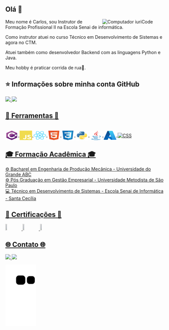 ## Olá 👋 

<img src="https://raw.githubusercontent.com/MicaelliMedeiros/micaellimedeiros/master/image/computer-illustration.png" min-width="200px" max-width="200px" width="200px" align="right" alt="Computador iuriCode">

<div>
 
 Meu nome é Carlos, sou Instrutor de Formação Profissional II na Escola Senai de informática. 

 Como instrutor atuei no curso Técnico em Desenvolvimento de Sistemas e agora no CTM.

 Atuei também como desenvolvedor Backend com as linguagens Python e Java.

 Meu hobby é praticar corrida de rua🏃.

</div>

## ⭐ Informações sobre minha conta GitHub   
 <div>
  <a href="https://github.com/Carlos-Augusto-Roque">
  <img height="180em" src="https://github-readme-stats.vercel.app/api?username=Carlos-Augusto-Roque&show_icons=true&theme=dracula&include_all_commits=true&count_private=true"/>
  <img height="180em" src="https://github-readme-stats.vercel.app/api/top-langs/?username=Carlos-Augusto-Roque&layout=compact&langs_count=16&theme=dracula"/>
</div>
 <h2>🔧 Ferramentas 🔧</h2>
<div style="display: inline_block"><br>
  <img align="center" alt="Csharp" height="30" width="40" src="https://raw.githubusercontent.com/devicons/devicon/master/icons/csharp/csharp-original.svg">
  <img align="center" alt="Js" height="30" width="40" src="https://raw.githubusercontent.com/devicons/devicon/master/icons/javascript/javascript-plain.svg">  
  <img align="center" alt="React" height="30" width="40" src="https://raw.githubusercontent.com/devicons/devicon/master/icons/react/react-original.svg">
  <img align="center" alt="HTML" height="30" width="40" src="https://raw.githubusercontent.com/devicons/devicon/master/icons/html5/html5-original.svg">
  <img align="center" alt="CSS" height="30" width="40" src="https://raw.githubusercontent.com/devicons/devicon/master/icons/css3/css3-original.svg"> 
  <img align="center" alt="CSS" height="30" width="40" src="https://raw.githubusercontent.com/devicons/devicon/master/icons/python/python-original.svg"> 
  <img align="center" alt="CSS" height="30" width="40" src="https://raw.githubusercontent.com/devicons/devicon/master/icons/java/java-original.svg"> 
  <img align="center" alt="CSS" height="30" width="40" src="https://raw.githubusercontent.com/devicons/devicon/1119b9f84c0290e0f0b38982099a2bd027a48bf1/icons/azure/azure-original.svg">
 <img align="center" alt="CSS" height="30" width="40" src="https://icongr.am/devicon/postgresql-plain.svg?size=128&color=ffffff"> 

  ##
 
<div>


<div>
  <h2>🎓 Formação Acadêmica 🎓</h2> 
 ⚙️ Bacharel em Engenharia de Produção Mecânica - Universidade do Grande ABC <br>
 ⚙️ Pós Graduação em Gestão Empresarial - Universidade Metodista de São Paulo <br>
 💻 Técnico em Desenvolvimento de Sistemas - Escola Senai de Informática - Santa Cecília <br>
</div>

<div>
  <h2>📝 Certificações 📝</h2>  
  <img width="10%" height="10%"  src="https://images.credly.com/size/680x680/images/be8fcaeb-c769-4858-b567-ffaaa73ce8cf/image.png"/>
  <img width="10%" height="10%"  src="https://images.credly.com/size/680x680/images/70eb1e3f-d4de-4377-a062-b20fb29594ea/azure-data-fundamentals-600x600.png"/>
  <img width="10%" height="10%"  src="https://images.credly.com/size/680x680/images/4136ced8-75d5-4afb-8677-40b6236e2672/azure-ai-fundamentals-600x600.png"/>
</div>
 
  <div>
   <h2>🌐 Contato 🌐</h2>   
  <a href="mailto:roqueaugustocarlos@gmail.com" alt="Gmail">
  <img src="https://img.shields.io/badge/-Gmail-FF0000?style=flat-square&labelColor=FF0000&logo=gmail&logoColor=white&link=mailto:roqueaugustocarlos@gmail.com" />
   </a>

  <a href="https://www.linkedin.com/in/roquecarlos/" alt="Linkedin">
  <img src="https://img.shields.io/badge/-Linkedin-0e76a8?style=flat-square&logo=Linkedin&logoColor=white&link=https://www.linkedin.com/in/roquecarlos/" /></a> 
  
 </div> 
 
  ![Snake animation](https://github.com/carlos-augusto-roque/carlos-augusto-roque/blob/output/github-contribution-grid-snake.svg)
 
</div>
